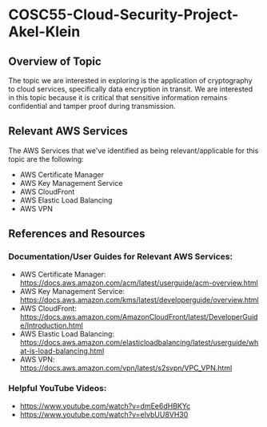 # COSC55-Cloud-Security-Project-Akel-Klein

## Overview of Topic

The topic we are interested in exploring is the application of cryptography to cloud services, specifically data encryption in transit. We are interested in this topic because it is critical that sensitive information remains confidential and tamper proof during transmission. 

## Relevant AWS Services

The AWS Services that we've identified as being relevant/applicable for this topic are the following:
* AWS Certificate Manager
* AWS Key Management Service
* AWS CloudFront
* AWS Elastic Load Balancing
* AWS VPN

## References and Resources

### Documentation/User Guides for Relevant AWS Services:
* AWS Certificate Manager: https://docs.aws.amazon.com/acm/latest/userguide/acm-overview.html
* AWS Key Management Service: https://docs.aws.amazon.com/kms/latest/developerguide/overview.html
* AWS CloudFront: https://docs.aws.amazon.com/AmazonCloudFront/latest/DeveloperGuide/Introduction.html
* AWS Elastic Load Balancing: https://docs.aws.amazon.com/elasticloadbalancing/latest/userguide/what-is-load-balancing.html
* AWS VPN: https://docs.aws.amazon.com/vpn/latest/s2svpn/VPC_VPN.html

### Helpful YouTube Videos:
* https://www.youtube.com/watch?v=dmEe6dHBKYc
* https://www.youtube.com/watch?v=eIvbUU8VH30
